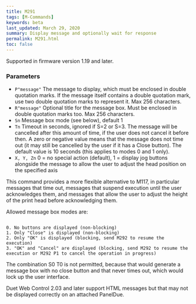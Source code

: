 ```yaml
---
title: M291
tags: [M-Commands] 
keywords: beta 
last_updated: March 29, 2020 
summary: Display message and optionally wait for response 
permalink: M291.html
toc: false 
---
```



Supported in firmware version 1.19 and later.

### Parameters

* `P"message"` The message to display, which must be enclosed in double quotation marks. If the message itself contains a double quotation mark, use two double quotation marks to represent it. Max 256 characters.
* `R"message"` Optional title for the message box. Must be enclosed in double quotation marks too. Max 256 characters.
* `Sn` Message box mode (see below), default 1
* `Tn` Timeout in seconds, ignored if S=2 or S=3. The message will be cancelled after this amount of time, if the user does not cancel it before then. A zero or negative value means that the message does not time out (it may still be cancelled by the user if it has a Close button). The default value is 10 seconds (this applies to modes 0 and 1 only).
* `X, Y, Zn` 0 = no special action (default), 1 = display jog buttons alongside the message to allow the user to adjust the head position on the specified axis

This command provides a more flexible alternative to M117, in particular messages that time out, messages that suspend execution until the user acknowledges them, and messages that allow the user to adjust the height of the print head before acknowledging them.

Allowed message box modes are:

```

0. No buttons are displayed (non-blocking)
1. Only "Close" is displayed (non-blocking)
2. Only "OK" is displayed (blocking, send M292 to resume the execution)
3. "OK" and "Cancel" are displayed (blocking, send M292 to resume the execution or M292 P1 to cancel the operation in progress)

```

The combination S0 T0 is not permitted, because that would generate a message box with no close button and that never times out, which would  lock up the user interface.

Duet Web Control 2.03 and later support HTML messages but that may not be displayed correctly on an attached PanelDue.

